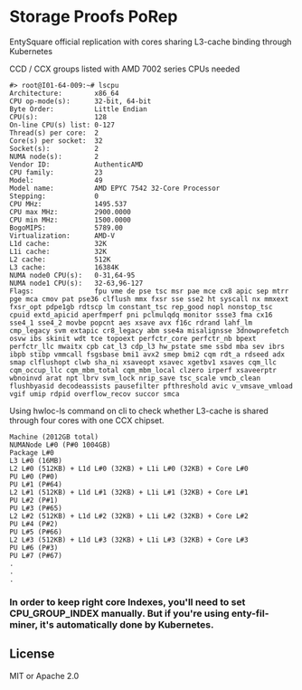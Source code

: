 # Storage Proofs PoRep

EntySquare official replication with cores sharing L3-cache binding through Kubernetes 

CCD / CCX groups listed with AMD 7002 series CPUs needed

    #> root@I01-64-009:~# lscpu
    Architecture:        x86_64
    CPU op-mode(s):      32-bit, 64-bit
    Byte Order:          Little Endian
    CPU(s):              128
    On-line CPU(s) list: 0-127
    Thread(s) per core:  2
    Core(s) per socket:  32
    Socket(s):           2
    NUMA node(s):        2
    Vendor ID:           AuthenticAMD
    CPU family:          23
    Model:               49
    Model name:          AMD EPYC 7542 32-Core Processor
    Stepping:            0
    CPU MHz:             1495.537
    CPU max MHz:         2900.0000
    CPU min MHz:         1500.0000
    BogoMIPS:            5789.00
    Virtualization:      AMD-V
    L1d cache:           32K
    L1i cache:           32K
    L2 cache:            512K
    L3 cache:            16384K
    NUMA node0 CPU(s):   0-31,64-95
    NUMA node1 CPU(s):   32-63,96-127
    Flags:               fpu vme de pse tsc msr pae mce cx8 apic sep mtrr pge mca cmov pat pse36 clflush mmx fxsr sse sse2 ht syscall nx mmxext fxsr_opt pdpe1gb rdtscp lm constant_tsc rep_good nopl nonstop_tsc cpuid extd_apicid aperfmperf pni pclmulqdq monitor ssse3 fma cx16 sse4_1 sse4_2 movbe popcnt aes xsave avx f16c rdrand lahf_lm cmp_legacy svm extapic cr8_legacy abm sse4a misalignsse 3dnowprefetch osvw ibs skinit wdt tce topoext perfctr_core perfctr_nb bpext perfctr_llc mwaitx cpb cat_l3 cdp_l3 hw_pstate sme ssbd mba sev ibrs ibpb stibp vmmcall fsgsbase bmi1 avx2 smep bmi2 cqm rdt_a rdseed adx smap clflushopt clwb sha_ni xsaveopt xsavec xgetbv1 xsaves cqm_llc cqm_occup_llc cqm_mbm_total cqm_mbm_local clzero irperf xsaveerptr wbnoinvd arat npt lbrv svm_lock nrip_save tsc_scale vmcb_clean flushbyasid decodeassists pausefilter pfthreshold avic v_vmsave_vmload vgif umip rdpid overflow_recov succor smca

Using hwloc-ls command on cli to check whether L3-cache is shared through four cores with one CCX chipset.

    Machine (2012GB total)
    NUMANode L#0 (P#0 1004GB)
    Package L#0
    L3 L#0 (16MB)
    L2 L#0 (512KB) + L1d L#0 (32KB) + L1i L#0 (32KB) + Core L#0
    PU L#0 (P#0)
    PU L#1 (P#64)
    L2 L#1 (512KB) + L1d L#1 (32KB) + L1i L#1 (32KB) + Core L#1
    PU L#2 (P#1)
    PU L#3 (P#65)
    L2 L#2 (512KB) + L1d L#2 (32KB) + L1i L#2 (32KB) + Core L#2
    PU L#4 (P#2)
    PU L#5 (P#66)
    L2 L#3 (512KB) + L1d L#3 (32KB) + L1i L#3 (32KB) + Core L#3
    PU L#6 (P#3)
    PU L#7 (P#67)
    .
    .
    .
    
### In order to keep right core Indexes, you'll need to set CPU_GROUP_INDEX manually. But if you're using enty-fil-miner, it's automatically done by Kubernetes.

## License

MIT or Apache 2.0
